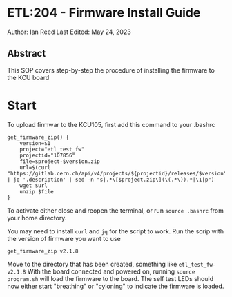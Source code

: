 # ETL:204 - Firmware Install Guide
Author: Ian Reed
Last Edited: May 24, 2023

## Abstract
   This SOP covers step-by-step the procedure of installing the firmware to the KCU board

# Start

To upload firmwar to the KCU105, first add this command to your .bashrc
```
get_firmware_zip() {
    version=$1
    project="etl_test_fw"
    projectid="107856"
    file=$project-$version.zip
    url=$(curl  "https://gitlab.cern.ch/api/v4/projects/${projectid}/releases/$version" | jq '.description' | sed -n "s|.*\[$project.zip\](\(.*\)).*|\1|p")
    wget $url
    unzip $file
}
```
To activate either close and reopen the terminal, or run ```source .bashrc``` from your home directory.

You may need to install ```curl``` and ```jq``` for the script to work.
Run the scrip with the version of firmware you want to use

```get_firmware_zip v2.1.8```

Move to the directory that has been created, something like ```etl_test_fw-v2.1.8```
With the board connected and powered on, running ```source program.sh``` will load the firmware to the board. The self test LEDs should now either start "breathing" or "cyloning" to indicate the firmware is loaded.
